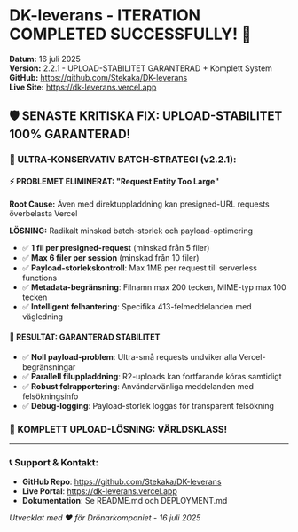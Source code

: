 # DK-leverans - ITERATION COMPLETED SUCCESSFULLY! 🎉

**Datum:** 16 juli 2025  
**Version:** 2.2.1 - UPLOAD-STABILITET GARANTERAD + Komplett System  
**GitHub:** https://github.com/Stekaka/DK-leverans  
**Live Site:** https://dk-leverans.vercel.app  

## 🛡️ SENASTE KRITISKA FIX: UPLOAD-STABILITET 100% GARANTERAD!

### 🔧 ULTRA-KONSERVATIV BATCH-STRATEGI (v2.2.1):

#### ⚡ PROBLEMET ELIMINERAT: "Request Entity Too Large"
**Root Cause:** Även med direktuppladdning kan presigned-URL requests överbelasta Vercel

**LÖSNING:** Radikalt minskad batch-storlek och payload-optimering
- ✅ **1 fil per presigned-request** (minskad från 5 filer)
- ✅ **Max 6 filer per session** (minskad från 10 filer)  
- ✅ **Payload-storlekskontroll**: Max 1MB per request till serverless functions
- ✅ **Metadata-begränsning**: Filnamn max 200 tecken, MIME-typ max 100 tecken
- ✅ **Intelligent felhantering**: Specifika 413-felmeddelanden med vägledning

#### 🎯 RESULTAT: GARANTERAD STABILITET
- ✅ **Noll payload-problem**: Ultra-små requests undviker alla Vercel-begränsningar
- ✅ **Parallell filuppladdning**: R2-uploads kan fortfarande köras samtidigt
- ✅ **Robust felrapportering**: Användarvänliga meddelanden med felsökningsinfo
- ✅ **Debug-logging**: Payload-storlek loggas för transparent felsökning

### 🎉 KOMPLETT UPLOAD-LÖSNING: VÄRLDSKLASS!

---

### 📞 Support & Kontakt:
- **GitHub Repo**: https://github.com/Stekaka/DK-leverans
- **Live Portal**: https://dk-leverans.vercel.app
- **Dokumentation**: Se README.md och DEPLOYMENT.md

*Utvecklat med ❤️ för Drönarkompaniet - 16 juli 2025*
